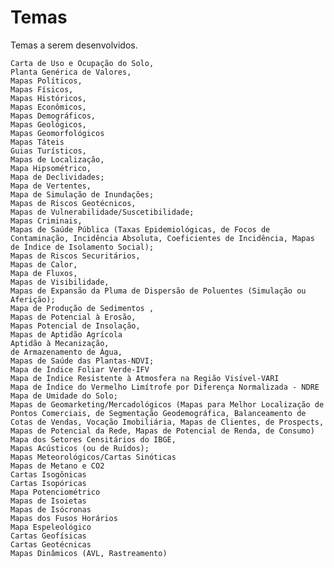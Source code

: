 # Temas
Temas a serem desenvolvidos.


    Carta de Uso e Ocupação do Solo,
    Planta Genérica de Valores,
    Mapas Políticos,
    Mapas Físicos,
    Mapas Históricos,
    Mapas Econômicos,
    Mapas Demográficos,
    Mapas Geológicos,
    Mapas Geomorfológicos
    Mapas Táteis
    Guias Turísticos,
    Mapas de Localização,
    Mapa Hipsométrico,
    Mapa de Declividades;
    Mapa de Vertentes,
    Mapa de Simulação de Inundações;
    Mapas de Riscos Geotécnicos,
    Mapas de Vulnerabilidade/Suscetibilidade;
    Mapas Criminais,
    Mapas de Saúde Pública (Taxas Epidemiológicas, de Focos de Contaminação, Incidência Absoluta, Coeficientes de Incidência, Mapas de Índice de Isolamento Social);
    Mapas de Riscos Securitários,
    Mapas de Calor,
    Mapa de Fluxos,
    Mapas de Visibilidade,
    Mapas de Expansão da Pluma de Dispersão de Poluentes (Simulação ou Aferição);
    Mapa de Produção de Sedimentos ,
    Mapas de Potencial à Erosão,
    Mapas Potencial de Insolação,
    Mapas de Aptidão Agrícola
    Aptidão à Mecanização,
    de Armazenamento de Água,
    Mapas de Saúde das Plantas-NDVI;
    Mapa de Índice Foliar Verde-IFV
    Mapa de Índice Resistente à Atmosfera na Região Visível-VARI
    Mapa de Índice do Vermelho Limítrofe por Diferença Normalizada - NDRE
    Mapa de Umidade do Solo;
    Mapas de Geomarketing/Mercadológicos (Mapas para Melhor Localização de Pontos Comerciais, de Segmentação Geodemográfica, Balanceamento de Cotas de Vendas, Vocação Imobiliária, Mapas de Clientes, de Prospects, Mapas de Potencial da Rede, Mapas de Potencial de Renda, de Consumo)
    Mapa dos Setores Censitários do IBGE,
    Mapas Acústicos (ou de Ruídos);
    Mapas Meteorológicos/Cartas Sinóticas
    Mapas de Metano e CO2
    Cartas Isogônicas
    Cartas Isopóricas
    Mapa Potenciométrico
    Mapas de Isoietas
    Mapas de Isócronas
    Mapas dos Fusos Horários
    Mapa Espeleológico
    Cartas Geofísicas
    Cartas Geotécnicas
    Mapas Dinâmicos (AVL, Rastreamento)
